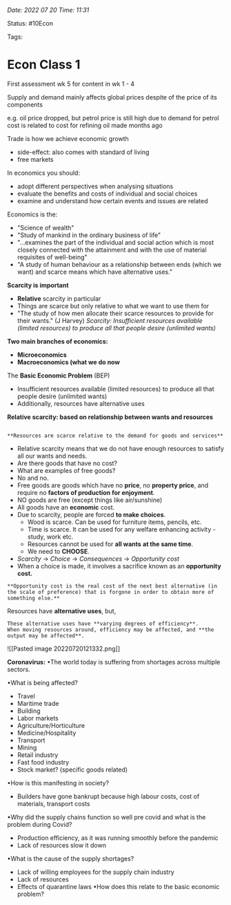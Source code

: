 *Date: 2022 07 20 Time: 11:31*

Status: #10Econ

Tags:

# Econ Class 1

First assessment wk 5 for content in wk 1 - 4

Supply and demand mainly affects global prices despite of the price of its components

e.g. oil price dropped, but petrol price is still high
	due to demand for petrol
	cost is related to cost for refining oil made months ago

Trade is how we achieve economic growth
- side-effect: also comes with standard of living
- free markets

In economics you should:
- adopt different perspectives when analysing situations
- evaluate the benefits and costs of individual and social choices
- examine and understand how certain events and issues are related

Economics is the:
- "Science of wealth"
- "Study of mankind in the ordinary business of life"
- "...examines the part of the individual and social action which is most closely connected with the attainment and with the use of material requisites of well-being"
- "A study of human behaviour as a relationship between ends (which we want) and scarce means which have alternative uses."

**Scarcity is important**
- **Relative** scarcity in particular
- Things are scarce but only relative to what we want to use them for
- "The study of how men allocate their scarce resources to provide for their wants." (J Harvey)
*Scarcity: Insufficient resources available (limited resources) to produce all that people desire (unlimited wants)*

**Two main branches of economics:**
- **Microeconomics**
- **Macroeconomics (what we do now**

The **Basic Economic Problem** (BEP) 
- Insufficient resources available (limited resources) to produce all that people desire (unlimited wants)
- Additionally, resources have alternative uses

**Relative scarcity: based on relationship between wants and resources**

```ad-important

**Resources are scarce relative to the demand for goods and services**
```
- Relative scarcity means that we do not have enough resources to satisfy all our wants and needs.
- Are there goods that have no cost?
- What are examples of free goods?
- No and no.
- Free goods are goods which have no **price**, no **property price**, and require no **factors of production for enjoyment**.
- NO goods are free (except things like air/sunshine)
- All goods have an **economic** cost.
- Due to scarcity, people are forced **to make choices**.
	- Wood is scarce. Can be used for furniture items, pencils, etc.
	- Time is scarce. It can be used for any welfare enhancing activity - study, work etc.
	- Resources cannot be used for **all wants** **at the same time**.
	- We need to **CHOOSE**.
- *Scarcity* -> *Choice* -> *Consequences*
												-> *Opportunity cost*
- When a choice is made, it involves a sacrifice known as an **opportunity cost.**
```ad-important
**Opportunity cost is the real cost of the next best alternative (in the scale of preference) that is forgone in order to obtain more of something else.**

```

Resources have **alternative uses**, but,
```ad-important
These alternative uses have **varying degrees of efficiency**.
When moving resources around, efficiency may be affected, and **the output may be affected**.
```
![[Pasted image 20220720121332.png]]

**Coronavirus:**
•The world today is suffering from shortages across multiple sectors.

•What is being affected?
- Travel
- Maritime trade
- Building
- Labor markets
- Agriculture/Horticulture
- Medicine/Hospitality
- Transport
- Mining
- Retail industry
- Fast food industry
- Stock market? (specific goods related)

•How is this manifesting in society?
- Builders have gone bankrupt because high labour costs, cost of materials, transport costs

•Why did the supply chains function so well pre covid and what is the problem during Covid?
- Production efficiency, as it was running smoothly before the pandemic
- Lack of resources slow it down

•What is the cause of the supply shortages?
- Lack of willing employees for the supply chain industry
- Lack of resources
- Effects of quarantine laws
•How does this relate to the basic economic problem?


